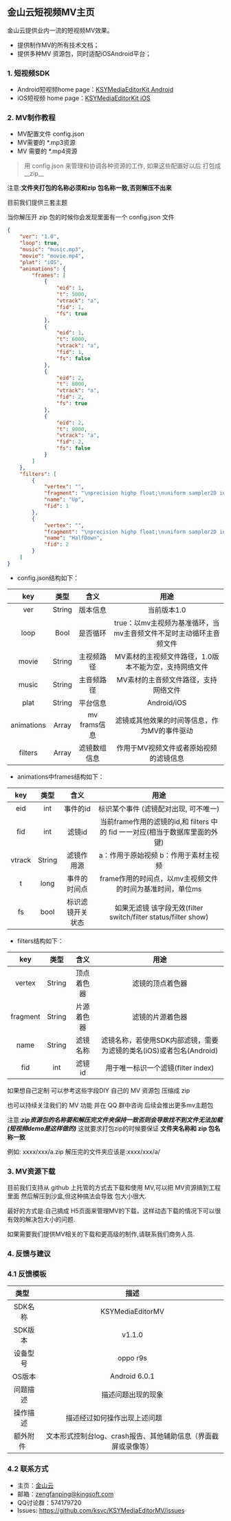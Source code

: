 ## 金山云短视频MV主页
金山云提供业内一流的短视频MV效果。

* 提供制作MV的所有技术文档；
* 提供多种MV 资源包，同时适配iOSAndroid平台；


### 1. 短视频SDK
* Android短视频home page：[KSYMediaEditorKit Android][android]
* iOS短视频 home page：[KSYMediaEditorKit iOS][iOS]


[android]:https://github.com/ksvc/KSYMediaEditorKit_Android
[iOS]:https://github.com/ksvc/KSYMediaEditorKit_iOS

### 2. MV制作教程

* MV配置文件 config.json
* MV需要的 *.mp3资源
* MV 需要的 *.mp4资源

> 用 config.json 来管理和协调各种资源的工作, 如果这些配置好以后 打包成__zip__

注意:**文件夹打包的名称必须和zip 包名称一致,否则解压不出来** 


目前我们提供三套主题  

当你解压开 zip 包的时候你会发现里面有一个 config.json 文件

``` json
{
    "ver": "1.0", 
    "loop": true,
    "music": "music.mp3",
    "movie": "movie.mp4",
    "plat": "iOS",
    "animations": {
        "frames": [
            {
                "eid": 1,
                "t": 5000,
                "vtrack": "a",
                "fid": 1,
                "fs": true
            },
            {
                "eid": 1,
                "t": 6000,
                "vtrack": "a",
                "fid": 1,
                "fs": false
            },
            {
                "eid": 2,
                "t": 8000,
                "vtrack": "a",
                "fid": 2,
                "fs": true
            },
            {
                "eid": 2,
                "t": 9000,
                "vtrack": "a",
                "fid": 2,
                "fs": false
            }
        ]
    },
    "filters": [
        {
            "vertex": "",
            "fragment": "\nprecision highp float;\nuniform sampler2D inputImageTexture;\nvarying vec2 textureCoordinate;\nuniform float timeInfo;\nvoid main()\n{\nvec2 newcoor = textureCoordinate;\nfloat timediff = 1.0 - timeInfo;\nif (textureCoordinate.y > timediff){\nnewcoor.y = textureCoordinate.y - timediff;\n}else{\nnewcoor.y = 1.0 - (timediff - textureCoordinate.y);\n}\nvec4 video = texture2D(inputImageTexture, newcoor);\ngl_FragColor = video;\n} ",
            "name": "Up",
            "fid": 1
        },
        {
            "vertex": "",
            "fragment": "\nprecision highp float;\nuniform sampler2D inputImageTexture;\nvarying vec2 textureCoordinate;\nuniform float timeInfo;\nvoid main()\n{\nvec2 newcoor = textureCoordinate;\nif (textureCoordinate.y > timeInfo){\nnewcoor.y = textureCoordinate.y - timeInfo;\n}\nif (textureCoordinate.y > 0.5){\nnewcoor.y = textureCoordinate.y - 0.5;\n}\nvec4 video = texture2D(inputImageTexture, newcoor);\ngl_FragColor = video;\n} ",
            "name": "HalfDown",
            "fid": 2
        }
    ]
}
```

* config.json结构如下：

|key|类型|含义|用途|
|:----:|:------:|:------:|:------:|
|ver|String|版本信息|当前版本1.0|
|loop|Bool|是否循环|true：以mv主视频为基准循环，当mv主音频文件不足时主动循环主音频文件|
|movie |String|主视频路径|MV素材的主视频文件路径，1.0版本不能为空，支持网络文件|
|music|String|主音频路径|MV素材的主音频文件路径，支持网络文件|    
|plat|String|平台信息|Android/iOS|
|animations|Array|mv frams信息|滤镜或其他效果的时间等信息，作为MV的事件驱动|
|filters|Array|滤镜数组信息|作用于MV视频文件或者原始视频的滤镜信息|  

* animations中frames结构如下：

|key|类型|含义|用途|
|:----:|:------:|:------:|:------:|
|eid|int|事件的id| 标识某个事件 (滤镜配对出现, 可不唯一)|
|fid|int|滤镜id|当前frame作用的滤镜的id,和 filters 中的 fid 一一对应(相当于数据库里面的外键)|
|vtrack|String|滤镜作用源|a：作用于原始视频  b：作用于素材主视频|
|t |long|事件的时间点|frame作用的时间点，以mv主视频文件的时间为基准时间，单位ms|  
|fs |bool|标识滤镜开关状态|如果无滤镜 该字段无效(filter switch/filter status/filter show)|  

* filters结构如下：

|key|类型|含义|用途|
|:----:|:------:|:------:|:------:|
|vertex|String|顶点着色器|滤镜的顶点着色器|
|fragment|String|片源着色器|滤镜的片源着色器|
|name|String|滤镜名称| 滤镜名称，若使用SDK内部滤镜，需要为滤镜的类名(iOS)或者包名(Android)|  
|fid|int|滤镜id|用于唯一标识一个滤镜(filter index)|  

如果想自己定制 可以参考这些字段DIY 自己的 MV 资源包 压缩成 zip


也可以持续关注我们的 MV 功能 并在 QQ 群中咨询 后续会推出更多mv主题包

注意:__*zip资源包的名称要和解压完文件夹保持一致否则会导致找不到文件无法加载(短视频demo是这样做的)*__ 这就要求打包zip的时候要保证 __文件夹名称和 zip 包名称一致__


例如: xxxx/xxx/a.zip  解压完的文件夹应该是:xxxx/xxx/a/


### 3. MV资源下载

目前我们支持从 github 上托管的方式去下载和使用 MV,可以把 MV资源搞到工程里面 然后解压到沙盒,但这种搞法会导致 包大小很大.

最好的方式是:自己搞成 H5页面来管理MV的下载，这样动态下载的情况下可以很有效的解决包大小的问题.

如果需要我们提供MV相关的下载和更高级的制作,请联系我们商务人员.


### 4. 反馈与建议
### 4.1 反馈模板  

| 类型    | 描述|
| :---: | :---:| 
|SDK名称|KSYMediaEditorMV|
| SDK版本 | v1.1.0|
| 设备型号  | oppo r9s  |
| OS版本  | Android 6.0.1 |
| 问题描述  | 描述问题出现的现象  |
| 操作描述  | 描述经过如何操作出现上述问题                     |
| 额外附件   | 文本形式控制台log、crash报告、其他辅助信息（界面截屏或录像等） |

### 4.2 联系方式
- 主页：[金山云](http://www.ksyun.com/)
- 邮箱：<zengfanping@kingsoft.com>
- QQ讨论群：574179720
- Issues: <https://github.com/ksvc/KSYMediaEditorMV/issues>
